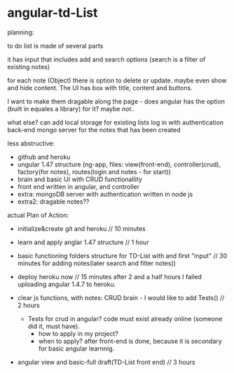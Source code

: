 # angular-td-List


planning:

to do list is made of several parts

it has input that includes add and search options (search is a filter of existing notes)

for each note (Object) there is option to delete or update. maybe even show and hide content.
The UI has box with title, content and buttons.

I want to make them dragable along the page - does angular
has the option (built in equales a library) for it? maybe not..

what else?
can add local storage for existing lists
log in with authentication
back-end mongo server for the notes that has been created


less abstructive:
- github and heroku
- ungular 1.47 structure (ng-app, files: view(front-end), controller(crud),
  factory(for notes), routes(login and notes - for start))
- brain and basic UI with CRUD functionallity
- front end written in angular, and controller
- extra: mongoDB server with authentication written in node js
- extra2: dragable notes??


actual Plan of Action:
- initialize&create git and heroku // 10 minutes
- learn and apply anglar 1.47 structure // 1 hour
- basic functioning folders structure for TD-List with and first "input" // 30 minutes
  for adding notes(later search and filter notes))

- deploy heroku now // 15 minutes 
  after 2 and a half hours I failed uploading angular 1.4.7 to heroku.





- clear js functions, with notes: CRUD brain - I would like to add Tests() // 2 hours
  * Tests for crud in angular? code must exist already online (someone did it, must have). 
    - how to apply in my project?
    - when to apply? after front-end is done, because it is secondary for basic angular learnnig. 
- angular view and basic-full draft(TD-List front end) // 3 hours